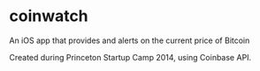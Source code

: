 coinwatch
=========

An iOS app that provides and alerts on the current price of Bitcoin

Created during Princeton Startup Camp 2014, using Coinbase API.